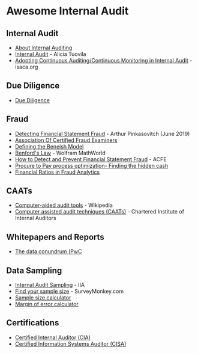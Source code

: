 # Awesome Internal Audit

## Internal Audit
* [About Internal Auditing](https://global.theiia.org/about/about-internal-auditing/Pages/About-Internal-Auditing.aspx)
* [Internal Audit](https://www.investopedia.com/terms/i/internalaudit.asp) - Alicia Tuovila
* [Adopting Continuous Auditing/Continuous Monitoring in Internal Audit](https://www.isaca.org/Journal/archives/2012/Volume-3/Pages/Adopting-Continuous-Auditing-Continuous-Monitoring-in-Internal-Audit.aspx) - isaca.org

## Due Diligence
* [Due Diligence](https://www.investopedia.com/terms/d/duediligence.asp)

## Fraud
* [Detecting Financial Statement Fraud](https://www.investopedia.com/articles/financial-theory/11/detecting-financial-fraud.asp) - Arthur Pinkasovitch (June 2019)
* [Association Of Certified Fraud Examiners](https://www.investopedia.com/terms/a/association-of-certified-fraud-examiners.asp)
* [Defining the Beneish Model](https://www.investopedia.com/terms/b/beneishmodel.asp)
* [Benford's Law](http://mathworld.wolfram.com/BenfordsLaw.html) - Wolfram MathWorld
* [How to Detect and Prevent Financial Statement Fraud](https://www.acfe.com/uploadedFiles/Shared_Content/Products/Self-Study_CPE/How%20to%20Detect%20and%20Prevent%20Financial%20Statement%20Fraud%202017_Chapter%20Excerpt.pdf) - ACFE
* [Procure to Pay process optimization- Finding the hidden cash](https://www.procuredesk.com/procure-to-pay-process-optimization/#3_Where_is_the_hidden_cash_in_your_procure_to_pay_process)
* [Financial Ratios in Fraud Analytics](https://auditmonk.wordpress.com/2017/02/19/financial-ratios-in-fraud-analytics/)

## CAATs
* [Computer-aided audit tools](https://en.wikipedia.org/wiki/Computer-aided_audit_tools) - Wikipedia
* [Computer assisted audit techniques (CAATs)](https://www.iia.org.uk/resources/delivering-internal-audit/computer-assisted-audit-techniques-caats/?downloadPdf=true) - Chartered Institute of Internal Auditors

## Whitepapers and Reports
* [The data conundrum (PwC](https://cdn.cfo.com/content/uploads/2013/12/PwCs-Internal-Audit-Analytics-Conundrum-Webcast-12-5-13.pdf)

## Data Sampling
* [Internal Audit Sampling](http://iia.org.au/sf_docs/default-source/quality/white-papers/iia-australia-white-internal-audit-sampling-(002).pdf) - IIA
* [Find your sample size](https://www.surveymonkey.com/curiosity/how-many-people-do-i-need-to-take-my-survey/) - SurveyMonkey.com
* [Sample size calculator](https://www.surveymonkey.com/mp/sample-size-calculator/)
* [Margin of error calculator](https://www.surveymonkey.com/mp/margin-of-error-calculator/)

## Certifications
* [Certified Internal Auditor (CIA)](https://na.theiia.org/certification/CIA-Certification/Pages/CIA-Certification.aspx)
* [Certified Information Systems Auditor (CISA)](https://www.investopedia.com/terms/c/certified-information-systems-auditor.asp)
